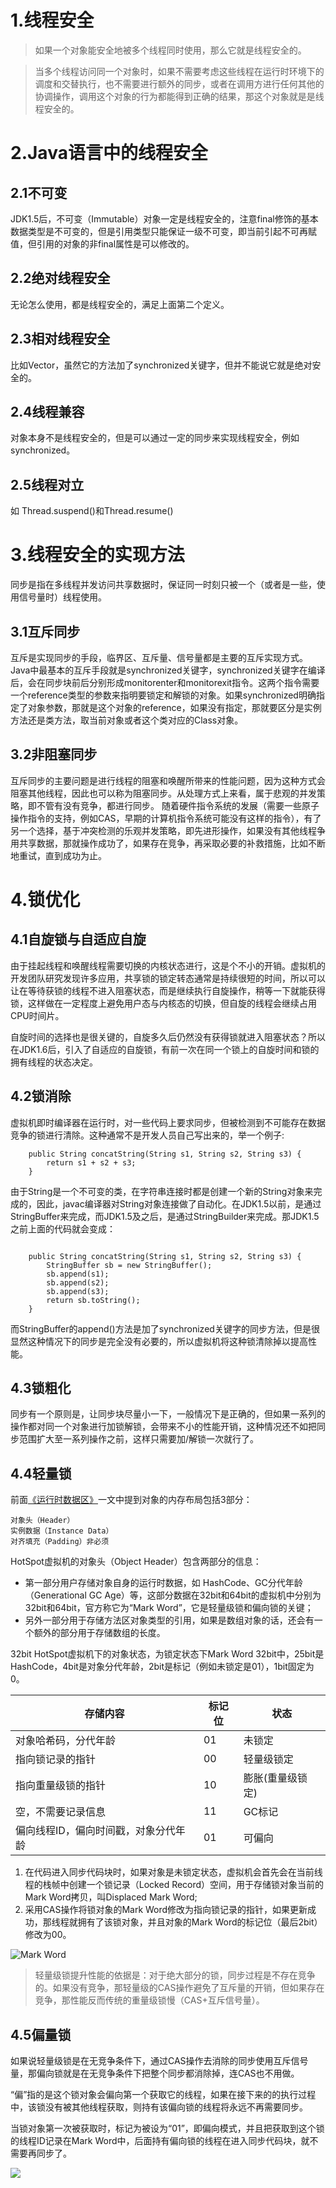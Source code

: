 # 1.线程安全
> 如果一个对象能安全地被多个线程同时使用，那么它就是线程安全的。

> 当多个线程访问同一个对象时，如果不需要考虑这些线程在运行时环境下的调度和交替执行，也不需要进行额外的同步，或者在调用方进行任何其他的协调操作，调用这个对象的行为都能得到正确的结果，那这个对象就是是线程安全的。

# 2.Java语言中的线程安全
## 2.1不可变
JDK1.5后，不可变（Immutable）对象一定是线程安全的，注意final修饰的基本数据类型是不可变的，但是引用类型只能保证一级不可变，即当前引起不可再赋值，但引用的对象的非final属性是可以修改的。

## 2.2绝对线程安全
无论怎么使用，都是线程安全的，满足上面第二个定义。
## 2.3相对线程安全
比如Vector，虽然它的方法加了synchronized关键字，但并不能说它就是绝对安全的。

## 2.4线程兼容
对象本身不是线程安全的，但是可以通过一定的同步来实现线程安全，例如synchronized。
## 2.5线程对立
如 Thread.suspend()和Thread.resume()

# 3.线程安全的实现方法
同步是指在多线程并发访问共享数据时，保证同一时刻只被一个（或者是一些，使用信号量时）线程使用。
## 3.1互斥同步
互斥是实现同步的手段，临界区、互斥量、信号量都是主要的互斥实现方式。Java中最基本的互斥手段就是synchronized关键字，synchronized关键字在编译后，会在同步块前后分别形成monitorenter和monitorexit指令。这两个指令需要一个reference类型的参数来指明要锁定和解锁的对象。如果synchronized明确指定了对象参数，那就是这个对象的reference，如果没有指定，那就要区分是实例方法还是类方法，取当前对象或者这个类对应的Class对象。

## 3.2非阻塞同步
互斥同步的主要问题是进行线程的阻塞和唤醒所带来的性能问题，因为这种方式会阻塞其他线程，因此也可以称为阻塞同步。从处理方式上来看，属于悲观的并发策略，即不管有没有竞争，都进行同步。
随着硬件指令系统的发展（需要一些原子操作指令的支持，例如CAS，早期的计算机指令系统可能没有这样的指令），有了另一个选择，基于冲突检测的乐观并发策略，即先进形操作，如果没有其他线程争用共享数据，那就操作成功了，如果存在竞争，再采取必要的补救措施，比如不断地重试，直到成功为止。

# 4.锁优化

## 4.1自旋锁与自适应自旋
由于挂起线程和唤醒线程需要切换的内核状态进行，这是个不小的开销。虚拟机的开发团队研究发现许多应用，共享锁的锁定转态通常是持续很短的时间，所以可以让在等待获锁的线程不进入阻塞状态，而是继续执行自旋操作，稍等一下就能获得锁，这样做在一定程度上避免用户态与内核态的切换，但自旋的线程会继续占用CPU时间片。

自旋时间的选择也是很关键的，自旋多久后仍然没有获得锁就进入阻塞状态？所以在JDK1.6后，引入了自适应的自旋锁，有前一次在同一个锁上的自旋时间和锁的拥有线程的状态决定。

## 4.2锁消除
虚拟机即时编译器在运行时，对一些代码上要求同步，但被检测到不可能存在数据竞争的锁进行清除。这种通常不是开发人员自己写出来的，举一个例子:

```
    public String concatString(String s1, String s2, String s3) {
        return s1 + s2 + s3;
    }
```
由于String是一个不可变的类，在字符串连接时都是创建一个新的String对象来完成的，因此，javac编译器对String对象连接做了自动化。在JDK1.5以前，是通过StringBuffer来完成，而JDK1.5及之后，是通过StringBuilder来完成。那JDK1.5之前上面的代码就会变成：
```

    public String concatString(String s1, String s2, String s3) {
        StringBuffer sb = new StringBuffer();
        sb.append(s1);
        sb.append(s2);
        sb.append(s3);
        return sb.toString();
    }
```
而StringBuffer的append()方法是加了synchronized关键字的同步方法，但是很显然这种情况下的同步是完全没有必要的，所以虚拟机将这种锁清除掉以提高性能。

## 4.3锁粗化
同步有一个原则是，让同步块尽量小一下，一般情况下是正确的，但如果一系列的操作都对同一个对象进行加锁解锁，会带来不小的性能开销，这种情况还不如把同步范围扩大至一系列操作之前，这样只需要加/解锁一次就行了。

## 4.4轻量锁
前面[《运行时数据区》](https://www.jianshu.com/p/b88abdd6bf1a)一文中提到对象的内存布局包括3部分：
```
对象头（Header）
实例数据（Instance Data）
对齐填充（Padding）非必须
```
HotSpot虚拟机的对象头（Object Header）包含两部分的信息：
- 第一部分用户存储对象自身的运行时数据，如 HashCode、GC分代年龄（Generational GC Age）等，这部分数据在32bit和64bit的虚拟机中分别为32bit和64bit，官方称它为“Mark Word”，它是轻量级锁和偏向锁的关键；
- 另外一部分用于存储方法区对象类型的引用，如果是数组对象的话，还会有一个额外的部分用于存储数组的长度。

32bit HotSpot虚拟机下的对象状态，为锁定状态下Mark Word 32bit中，25bit是HashCode，4bit是对象分代年龄，2bit是标记（例如未锁定是01），1bit固定为0。

|存储内容|标记位|状态
|--|--|-|
|对象哈希码，分代年龄|01|未锁定|
|指向锁记录的指针|00|轻量级锁定|
|指向重量级锁的指针|10|膨胀(重量级锁定)|
|空，不需要记录信息|11|GC标记|
|偏向线程ID，偏向时间戳，对象分代年龄|01|可偏向|

1. 在代码进入同步代码块时，如果对象是未锁定状态，虚拟机会首先会在当前线程的栈帧中创建一个锁记录（Locked Record）空间，用于存储锁对象当前的Mark Word拷贝，叫Displaced Mark Word;
2.  采用CAS操作将锁对象的Mark Word修改为指向锁记录的指针，如果更新成功，那线程就拥有了该锁对象，并且对象的Mark Word的标记位（最后2bit）修改为00。

![Mark Word](https://upload-images.jianshu.io/upload_images/3631399-f74349dfba1159a7.png?imageMogr2/auto-orient/strip%7CimageView2/2/w/1240)

> 轻量级锁提升性能的依据是：对于绝大部分的锁，同步过程是不存在竞争的。如果没有竞争，那轻量级的CAS操作避免了互斥量的开销，但如果存在竞争，那性能反而传统的重量级锁慢（CAS+互斥信号量）。

## 4.5偏量锁
如果说轻量级锁是在无竞争条件下，通过CAS操作去消除的同步使用互斥信号量，那偏向锁就是在无竞争条件下把整个同步都消除掉，连CAS也不用做。

“偏”指的是这个锁对象会偏向第一个获取它的线程，如果在接下来的的执行过程中，该锁没有被其他线程获取，则持有该偏向锁的线程将永远不再需要同步。

当锁对象第一次被获取时，标记为被设为“01”，即偏向模式，并且把获取到这个锁的线程ID记录在Mark Word中，后面持有偏向锁的线程在进入同步代码块，就不需要再同步了。


![](https://upload-images.jianshu.io/upload_images/3631399-26abb436c6577923.png?imageMogr2/auto-orient/strip%7CimageView2/2/w/1240)
